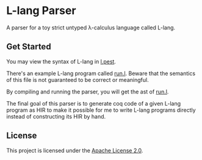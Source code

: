 # L-lang Parser

A parser for a toy strict untyped λ-calculus language called L-lang.

## Get Started

You may view the syntax of L-lang in [l.pest](src/l.pest).

There's an example L-lang program called [run.l](run.l). 
Beware that the semantics of this file is not guaranteed to be correct or meaningful. 

By compiling and running the parser, you will get the ast of [run.l](run.l).

The final goal of this parser is to generate coq code of a given L-lang program as HIR to make it possible for me to write L-lang programs directly instead of constructing its HIR by hand.

## License

This project is licensed under the [Apache License 2.0](LICENSE.md).
